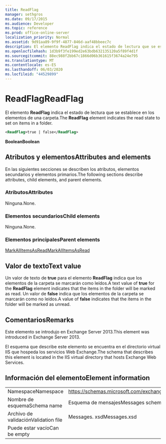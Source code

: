 ```yaml
---
title: ReadFlag
manager: sethgros
ms.date: 09/17/2015
ms.audience: Developer
ms.topic: reference
ms.prod: office-online-server
localization_priority: Normal
ms.assetid: 9d91aa89-9f9f-4877-846d-aaf48bbeec7c
description: El elemento ReadFlag indica el estado de lectura que se establece en los elementos de una carpeta.
ms.openlocfilehash: 1d3b9f3fe199ed2e63bdb632135120a5f89f4d1f
ms.sourcegitcommit: 88ec988f2bb67c1866d06b361615f3674a24e795
ms.translationtype: MT
ms.contentlocale: es-ES
ms.lasthandoff: 06/03/2020
ms.locfileid: "44529899"
---
```

# <a name="readflag"></a><span data-ttu-id="04685-103">ReadFlag</span><span class="sxs-lookup"><span data-stu-id="04685-103">ReadFlag</span></span>

<span data-ttu-id="04685-104">El elemento **ReadFlag** indica el estado de lectura que se establece en los elementos de una carpeta.</span><span class="sxs-lookup"><span data-stu-id="04685-104">The **ReadFlag** element indicates the read state to set on items in a folder.</span></span> 
  
```XML
<ReadFlag>true | false</ReadFlag>
```

 <span data-ttu-id="04685-105">**Boolean**</span><span class="sxs-lookup"><span data-stu-id="04685-105">**Boolean**</span></span>
## <a name="attributes-and-elements"></a><span data-ttu-id="04685-106">Atributos y elementos</span><span class="sxs-lookup"><span data-stu-id="04685-106">Attributes and elements</span></span>

<span data-ttu-id="04685-107">En las siguientes secciones se describen los atributos, elementos secundarios y elementos primarios.</span><span class="sxs-lookup"><span data-stu-id="04685-107">The following sections describe attributes, child elements, and parent elements.</span></span>
  
### <a name="attributes"></a><span data-ttu-id="04685-108">Atributos</span><span class="sxs-lookup"><span data-stu-id="04685-108">Attributes</span></span>

<span data-ttu-id="04685-109">Ninguna.</span><span class="sxs-lookup"><span data-stu-id="04685-109">None.</span></span>
  
### <a name="child-elements"></a><span data-ttu-id="04685-110">Elementos secundarios</span><span class="sxs-lookup"><span data-stu-id="04685-110">Child elements</span></span>

<span data-ttu-id="04685-111">Ninguna.</span><span class="sxs-lookup"><span data-stu-id="04685-111">None.</span></span>
  
### <a name="parent-elements"></a><span data-ttu-id="04685-112">Elementos principales</span><span class="sxs-lookup"><span data-stu-id="04685-112">Parent elements</span></span>

[<span data-ttu-id="04685-113">MarkAllItemsAsRead</span><span class="sxs-lookup"><span data-stu-id="04685-113">MarkAllItemsAsRead</span></span>](markallitemsasread.md)
  
## <a name="text-value"></a><span data-ttu-id="04685-114">Valor de texto</span><span class="sxs-lookup"><span data-stu-id="04685-114">Text value</span></span>

<span data-ttu-id="04685-115">Un valor de texto de **true** para el elemento **ReadFlag** indica que los elementos de la carpeta se marcarán como leídos.</span><span class="sxs-lookup"><span data-stu-id="04685-115">A text value of **true** for the **ReadFlag** element indicates that the items in the folder will be marked as read.</span></span> <span data-ttu-id="04685-116">Un valor de **false** indica que los elementos de la carpeta se marcarán como no leídos.</span><span class="sxs-lookup"><span data-stu-id="04685-116">A value of **false** indicates that the items in the folder will be marked as unread.</span></span> 
  
## <a name="remarks"></a><span data-ttu-id="04685-117">Comentarios</span><span class="sxs-lookup"><span data-stu-id="04685-117">Remarks</span></span>

<span data-ttu-id="04685-118">Este elemento se introdujo en Exchange Server 2013.</span><span class="sxs-lookup"><span data-stu-id="04685-118">This element was introduced in Exchange Server 2013.</span></span>
  
<span data-ttu-id="04685-119">El esquema que describe este elemento se encuentra en el directorio virtual IIS que hospeda los servicios Web Exchange.</span><span class="sxs-lookup"><span data-stu-id="04685-119">The schema that describes this element is located in the IIS virtual directory that hosts Exchange Web Services.</span></span>
  
## <a name="element-information"></a><span data-ttu-id="04685-120">Información del elemento</span><span class="sxs-lookup"><span data-stu-id="04685-120">Element information</span></span>

|||
|:-----|:-----|
|<span data-ttu-id="04685-121">Namespace</span><span class="sxs-lookup"><span data-stu-id="04685-121">Namespace</span></span>  <br/> |https://schemas.microsoft.com/exchange/services/2006/messages  <br/> |
|<span data-ttu-id="04685-122">Nombre de esquema</span><span class="sxs-lookup"><span data-stu-id="04685-122">Schema name</span></span>  <br/> |<span data-ttu-id="04685-123">Esquema de mensajes</span><span class="sxs-lookup"><span data-stu-id="04685-123">Messages schema</span></span>  <br/> |
|<span data-ttu-id="04685-124">Archivo de validación</span><span class="sxs-lookup"><span data-stu-id="04685-124">Validation file</span></span>  <br/> |<span data-ttu-id="04685-125">Messages. xsd</span><span class="sxs-lookup"><span data-stu-id="04685-125">Messages.xsd</span></span>  <br/> |
|<span data-ttu-id="04685-126">Puede estar vacío</span><span class="sxs-lookup"><span data-stu-id="04685-126">Can be empty</span></span>  <br/> ||
   

